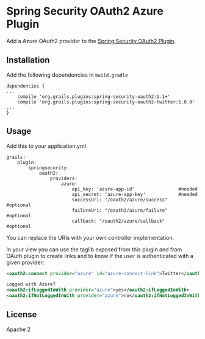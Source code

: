 Spring Security OAuth2 Azure Plugin
======================================

Add a Azure OAuth2 provider to the [Spring Security OAuth2 Plugin](https://github.com/MatrixCrawler/grails-spring-security-oauth2).

Installation
------------
Add the following dependencies in `build.gradle`
```
dependencies {
...
    compile 'org.grails.plugins:spring-security-oauth2:1.1+'
    compile 'org.grails.plugins:spring-security-oauth2-twitter:1.0.0'
...
}
```

Usage
-----
Add this to your application.yml
```
grails:
    plugin:
        springsecurity:
            oauth2:
                providers:
                    azure:
                        api_key: 'azure-app-id'                #needed
                        api_secret: 'azure-app-key'            #needed
                        successUri: "/oauth2/azure/success"    #optional
                        failureUri: "/oauth2/azure/failure"    #optional
                        callback: "/oauth2/azure/callback"     #optional
```
You can replace the URIs with your own controller implementation.

In your view you can use the taglib exposed from this plugin and from OAuth plugin to create links and to know if the user is authenticated with a given provider:
```xml
<oauth2:connect provider="azure" id="azure-connect-link">Twitter</oauth2:connect>

Logged with Azure?
<oauth2:ifLoggedInWith provider="azure">yes</oauth2:ifLoggedInWith>
<oauth2:ifNotLoggedInWith provider="azure">no</oauth2:ifNotLoggedInWith>
```
License
-------
Apache 2
